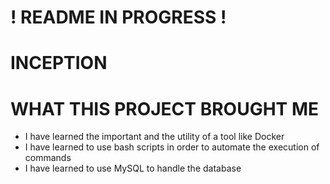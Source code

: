 # ! README IN PROGRESS !

# INCEPTION

# WHAT THIS PROJECT BROUGHT ME
- I have learned the important and the utility of a tool like Docker
- I have learned to use bash scripts in order to automate the execution of commands
- I have learned to use MySQL to handle the database

